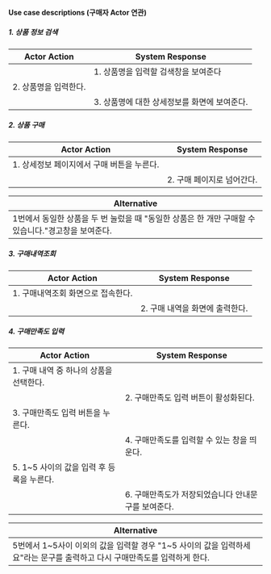 #### Use case descriptions (구매자 Actor 연관)

##### 1. 상품 정보 검색

| Actor Action          | System Response                              |
| --------------------- | -------------------------------------------- |
|                       | 1. 상품명을 입력할 검색창을 보여준다         |
| 2. 상품명을 입력한다. |                                              |
|                       | 3. 상품명에 대한 상세정보를 화면에 보여준다. |

##### 2. 상품 구매

| Actor Action                               | System Response            |
| ------------------------------------------ | -------------------------- |
| 1. 상세정보 페이지에서 구매 버튼을 누른다. |                            |
|                                            | 2. 구매 페이지로 넘어간다. |

| Alternative                                                  |
| ------------------------------------------------------------ |
| 1번에서 동일한 상품을 두 번 눌렀을 때 "동일한 상품은 한 개만 구매할 수 있습니다."경고창을 보여준다. |



##### 3. 구매내역조회

| Actor Action                       | System Response                 |
| ---------------------------------- | ------------------------------- |
| 1. 구매내역조회 화면으로 접속한다. |                                 |
|                                    | 2. 구매 내역을 화면에 출력한다. |

##### 4. 구매만족도 입력

| Actor Action                              | System Response                                     |
| ----------------------------------------- | --------------------------------------------------- |
| 1. 구매 내역 중 하나의 상품을 선택한다.   |                                                     |
|                                           | 2. 구매만족도 입력 버튼이 활성화된다.               |
| 3. 구매만족도 입력 버튼을 누른다.         |                                                     |
|                                           | 4. 구매만족도를 입력할 수 있는 창을 띄운다.         |
| 5. 1~5 사이의 값을 입력 후 등록을 누른다. |                                                     |
|                                           | 6. 구매만족도가 저장되었습니다 안내문구를 보여준다. |

| Alternative                                                  |
| ------------------------------------------------------------ |
| 5번에서 1~5사이 이외의 값을 입력할 경우 "1~5 사이의 값을 입력하세요"라는 문구를 출력하고 다시 구매만족도를 입력하게 한다. |

